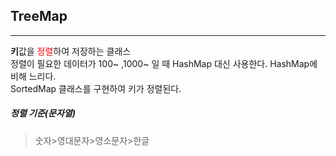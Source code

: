 ## TreeMap
- - -
**키**값을 <span style="color:red">정렬</span>하여 저장하는 클래스  
정렬이 필요한 데이터가 100~ ,1000~ 일 때 HashMap 대신 사용한다. HashMap에 비해 느리다.  
SortedMap 클래스를 구현하여 키가 정렬된다.

##### 정렬 기준(문자열)
> 숫자>영대문자>영소문자>한글

